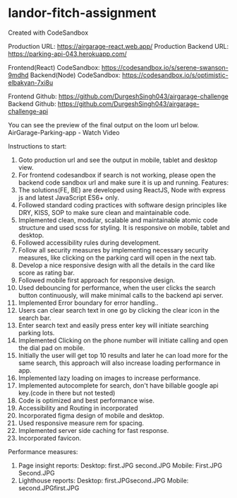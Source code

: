 # landor-fitch-assignment

Created with CodeSandbox

Production URL: https://airgarage-react.web.app/ Production Backend URL:
https://parking-api-043.herokuapp.com/

Frontend(React) CodeSandbox: https://codesandbox.io/s/serene-swanson-9mdhd Backend(Node) CodeSandbox:
https://codesandbox.io/s/optimistic-elbakyan-7xi8u

Frontend Github: https://github.com/DurgeshSingh043/airgarage-challenge Backend Github:
https://github.com/DurgeshSingh043/airgarage-challenge-api

You can see the preview of the final output on the loom url below. AirGarage-Parking-app - Watch Video

Instructions to start:

1. Goto production url and see the output in mobile, tablet and desktop view.
2. For frontend codesandbox if search is not working, please open the backend code sandbox url and make sure
   it is up and running. Features:
3. The solutions(FE, BE) are developed using ReactJS, Node with express js and latest JavaScript ES6+ only.
4. Followed standard coding practices with software design principles like DRY, KISS, SOP to make sure clean
   and maintainable code.
5. Implemented clean, modular, scalable and maintainable atomic code structure and used scss for styling. It
   is responsive on mobile, tablet and desktop.
6. Followed accessibility rules during development.
7. Follow all security measures by implementing necessary security measures, like clicking on the parking card
   will open in the next tab.
8. Develop a nice responsive design with all the details in the card like score as rating bar.
9. Followed mobile first approach for responsive design.
10. Used debouncing for performance, when the user clicks the search button continuously, will make minimal
    calls to the backend api server.
11. Implemented Error boundary for error handling..
12. Users can clear search text in one go by clicking the clear icon in the search bar.
13. Enter search text and easily press enter key will initiate searching parking lots.
14. Implemented Clicking on the phone number will initiate calling and open the dial pad on mobile.
15. Initially the user will get top 10 results and later he can load more for the same search, this approach
    will also increase loading performance in app.
16. Implemented lazy loading on images to increase performance.
17. Implemented autocomplete for search, don't have billable google api key.(code in there but not tested)
18. Code is optimized and best performance wise.
19. Accessibility and Routing in incorporated
20. Incorporated figma design of mobile and desktop.
21. Used responsive measure rem for spacing.
22. Implemented server side caching for fast response.
23. Incorporated favicon.

Performance measures:

1. Page insight reports: Desktop: first.JPG second.JPG Mobile: First.JPG Second.JPG
2. Lighthouse reports: Desktop: first.JPGsecond.JPG Mobile: second.JPGfirst.JPG
